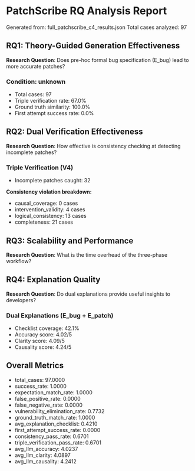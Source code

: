 # PatchScribe RQ Analysis Report

Generated from: full_patchscribe_c4_results.json
Total cases analyzed: 97

## RQ1: Theory-Guided Generation Effectiveness

**Research Question**: Does pre-hoc formal bug specification (E_bug) lead to more accurate patches?

### Condition: unknown
- Total cases: 97
- Triple verification rate: 67.0%
- Ground truth similarity: 100.0%
- First attempt success rate: 0.0%

## RQ2: Dual Verification Effectiveness

**Research Question**: How effective is consistency checking at detecting incomplete patches?

### Triple Verification (V4)
- Incomplete patches caught: 32

**Consistency violation breakdown:**
- causal_coverage: 0 cases
- intervention_validity: 4 cases
- logical_consistency: 13 cases
- completeness: 21 cases

## RQ3: Scalability and Performance

**Research Question**: What is the time overhead of the three-phase workflow?

## RQ4: Explanation Quality

**Research Question**: Do dual explanations provide useful insights to developers?

### Dual Explanations (E_bug + E_patch)
- Checklist coverage: 42.1%
- Accuracy score: 4.02/5
- Clarity score: 4.09/5
- Causality score: 4.24/5

## Overall Metrics

- total_cases: 97.0000
- success_rate: 1.0000
- expectation_match_rate: 1.0000
- false_positive_rate: 0.0000
- false_negative_rate: 0.0000
- vulnerability_elimination_rate: 0.7732
- ground_truth_match_rate: 1.0000
- avg_explanation_checklist: 0.4210
- first_attempt_success_rate: 0.0000
- consistency_pass_rate: 0.6701
- triple_verification_pass_rate: 0.6701
- avg_llm_accuracy: 4.0237
- avg_llm_clarity: 4.0897
- avg_llm_causality: 4.2412